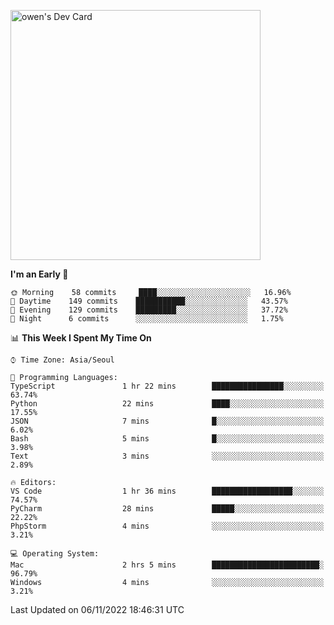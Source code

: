 <a href="https://app.daily.dev/owen_9066"><img src="https://api.daily.dev/devcards/51e5c69f10114f2abe0ae390c27b0828.png?r=hyb" width="400" alt="owen's Dev Card"/></a>

 
 <!--START_SECTION:waka-->
**I'm an Early 🐤** 

```text
🌞 Morning    58 commits     ████░░░░░░░░░░░░░░░░░░░░░   16.96% 
🌆 Daytime    149 commits    ███████████░░░░░░░░░░░░░░   43.57% 
🌃 Evening    129 commits    █████████░░░░░░░░░░░░░░░░   37.72% 
🌙 Night      6 commits      ░░░░░░░░░░░░░░░░░░░░░░░░░   1.75%

```


📊 **This Week I Spent My Time On** 

```text
⌚︎ Time Zone: Asia/Seoul

💬 Programming Languages: 
TypeScript               1 hr 22 mins        ████████████████░░░░░░░░░   63.74% 
Python                   22 mins             ████░░░░░░░░░░░░░░░░░░░░░   17.55% 
JSON                     7 mins              █░░░░░░░░░░░░░░░░░░░░░░░░   6.02% 
Bash                     5 mins              █░░░░░░░░░░░░░░░░░░░░░░░░   3.98% 
Text                     3 mins              ░░░░░░░░░░░░░░░░░░░░░░░░░   2.89%

🔥 Editors: 
VS Code                  1 hr 36 mins        ██████████████████░░░░░░░   74.57% 
PyCharm                  28 mins             █████░░░░░░░░░░░░░░░░░░░░   22.22% 
PhpStorm                 4 mins              ░░░░░░░░░░░░░░░░░░░░░░░░░   3.21%

💻 Operating System: 
Mac                      2 hrs 5 mins        ████████████████████████░   96.79% 
Windows                  4 mins              ░░░░░░░░░░░░░░░░░░░░░░░░░   3.21%

```


 Last Updated on 06/11/2022 18:46:31 UTC
<!--END_SECTION:waka-->
